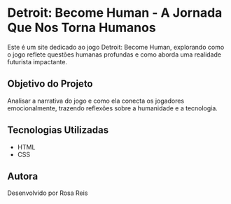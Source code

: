 # Detroit: Become Human - A Jornada Que Nos Torna Humanos

Este é um site dedicado ao jogo Detroit: Become Human, explorando como o jogo reflete questões humanas profundas
e como aborda uma realidade futurista impactante.

## Objetivo do Projeto
Analisar a narrativa do jogo e como ela conecta os jogadores emocionalmente, trazendo reflexões sobre a humanidade e a tecnologia.

## Tecnologias Utilizadas
- HTML
- CSS

## Autora
Desenvolvido por Rosa Reis